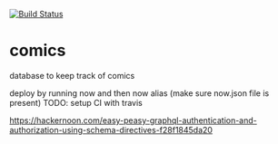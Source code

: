[![Build Status](https://travis-ci.org/ThomasAndrewMacLean/comics-frontend.svg?branch=master)](https://travis-ci.org/ThomasAndrewMacLean/comics-frontend)

# comics

database to keep track of comics

deploy by running now and then now alias (make sure now.json file is present)
TODO: setup CI with travis

https://hackernoon.com/easy-peasy-graphql-authentication-and-authorization-using-schema-directives-f28f1845da20
